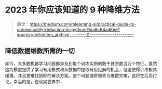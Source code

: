 # 2023 年你应该知道的 9 种降维方法

> 原文：<https://medium.com/mlearning-ai/practical-guide-to-dimesnioality-reduction-in-python-9da6c84ad8ee?source=collection_archive---------0----------------------->

## 降低数据维数所需的一切

如今，大多数机器学习问题都涉及到每个训练实例的数千甚至数百万个特征。虽然这为模型提供了学习有用模式和从数据中提取有用见解的机会，但这使得训练极其缓慢，并且更难找到好的解决方案。这个问题通常被称为维数灾难，这将在后面讨论。幸运的是，在现实世界中…